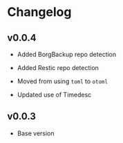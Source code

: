 # Changelog

## v0.0.4

- Added BorgBackup repo detection

- Added Restic repo detection

- Moved from using `toml` to `otoml`

- Updated use of Timedesc

## v0.0.3

- Base version
